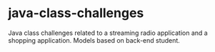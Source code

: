 # java-class-challenges
Java class challenges related to a streaming radio application and a shopping application. Models based on back-end student.
